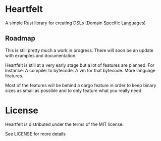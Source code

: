# Heartfelt

A simple Rust library for creating DSLs (Domain Specific Languages)

## Roadmap
This is still pretty much a work in progress. There will soon be an update with 
examples and documentation.

Heartfelt is still at a very early stage but a lot of features are planned.
For Instance: 
A compiler to bytecode.
A vm for that bytecode.
More language features.

Most of the features will be behind a cargo feature in order to keep binary sizes as small as
possible and to only feature what you really need.

# License 

Heartfelt is distributed under the terms of the MIT license.

See LICENSE for more details